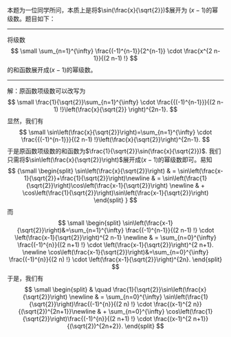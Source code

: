 本题为一位同学所问，本质上是将$\sin(\frac{x}{\sqrt{2}})$展开为 $(x-1)$的幂级数。题目如下：

---
将级数
$$
\small \sum_{n=1}^{\infty} \frac{(-1)^{n-1}}{2^{n-1}} \cdot \frac{x^{2 n-1}}{(2 n-1) !}
$$
的和函数展开成$(x-1)$的幂级数。

---
解：原函数项级数可以改写为
$$
\small \frac{1}{\sqrt{2}}\sum_{n=1}^{\infty}  \cdot \frac{{(-1)^{n-1}}}{(2 n-1) !}\left(\frac{x}{\sqrt{2}} \right)^{2n-1}.
$$
显然，我们有
$$
\small \sin\left(\frac{x}{\sqrt{2}}\right)=\sum_{n=1}^{\infty}  \cdot \frac{{(-1)^{n-1}}}{(2 n-1) !}\left(\frac{x}{\sqrt{2}}\right)^{2n-1}.
$$
于是原函数项级数的和函数为$\frac{1}{\sqrt{2}}\sin(\frac{x}{\sqrt{2}})$. 我们只需将$\sin\left(\frac{x}{\sqrt{2}}\right)$展开成$(x-1)$的幂级数即可。易知
$$
{\small
\begin{split}
\sin\left(\frac{x}{\sqrt{2}}\right) & = \sin\left(\frac{x-1}{\sqrt{2}}+\frac{1}{\sqrt{2}}\right)\newline
& = \sin\left(\frac{1}{\sqrt{2}}\right)\cos\left(\frac{x-1}{\sqrt{2}}\right) \newline
& + \cos\left(\frac{1}{\sqrt{2}}\right)\sin\left(\frac{x-1}{\sqrt{2}}\right)
\end{split}
}
$$
而
$$
\small
\begin{split}
\sin\left(\frac{x-1}{\sqrt{2}}\right)&=\sum_{n=1}^{\infty} \frac{(-1)^{n-1}}{(2 n-1) !} \cdot \left(\frac{x-1}{\sqrt{2}}\right)^{2 n-1} \newline
 & = \sum_{n=0}^{\infty} \frac{(-1)^{n}}{(2 n+1) !} \cdot \left(\frac{x-1}{\sqrt{2}}\right)^{2 n+1}. \newline
\cos\left(\frac{x-1}{\sqrt{2}}\right)&=\sum_{n=0}^{\infty} \frac{(-1)^{n}}{(2 n) !} \cdot \left(\frac{x-1}{\sqrt{2}}\right)^{2n}.
\end{split}
$$
于是，我们有
$$
\small
\begin{split}
& \quad \frac{1}{\sqrt{2}}\sin\left(\frac{x}{\sqrt{2}}\right) \newline 
& = \sum_{n=0}^{\infty} \sin\left(\frac{1}{\sqrt{2}}\right)\frac{(-1)^{n}}{(2 n) !} \cdot \frac{(x-1)^{2 n}}{(\sqrt{2})^{2n+1}}\newline
& + \sum_{n=0}^{\infty} \cos\left(\frac{1}{\sqrt{2}}\right)\frac{(-1)^{n}}{(2 n+1) !} \cdot \frac{(x-1)^{2 n+1}}{(\sqrt{2})^{2n+2}}.
\end{split}
$$
